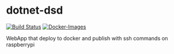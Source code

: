 # dotnet-dsd
[![Build Status](https://dev.azure.com/ramosisw/dotnet-dsd/_apis/build/status/ramosisw.dotnet-dsd?branchName=master)](https://dev.azure.com/ramosisw/dotnet-dsd/_build/latest?definitionId=5&branchName=master) [![Docker-Images](https://img.shields.io/docker/pulls/ramosisw/dotnet-dsd.svg)](https://hub.docker.com/r/ramosisw/dotnet-dsd)

WebApp that deploy to docker and publish with ssh commands on raspberrypi
